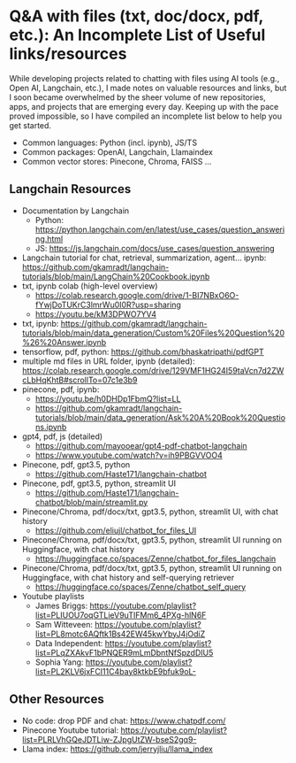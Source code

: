# Q&A with files (txt, doc/docx, pdf, etc.): An Incomplete List of Useful links/resources

While developing projects related to chatting with files using AI tools (e.g., Open AI, Langchain, etc.), I made notes on valuable resources and links, but I soon became overwhelmed by the sheer volume of new repositories, apps, and projects that are emerging every day. Keeping up with the pace proved impossible, so I have compiled an incomplete list below to help you get started.

- Common languages: Python (incl. ipynb), JS/TS
- Common packages: OpenAI, Langchain, Llamaindex
- Common vector stores: Pinecone, Chroma, FAISS ...

## Langchain Resources
- Documentation by Langchain
  - Python: https://python.langchain.com/en/latest/use_cases/question_answering.html
  - JS: https://js.langchain.com/docs/use_cases/question_answering
- Langchain tutorial for chat, retrieval, summarization, agent... ipynb: https://github.com/gkamradt/langchain-tutorials/blob/main/LangChain%20Cookbook.ipynb
- txt, ipynb colab (high-level overview)
  - https://colab.research.google.com/drive/1-BI7NBxO6O-fYwjDoTUKrC3lmrWu0I0R?usp=sharing
  - https://youtu.be/kM3DPWO7YV4
- txt, ipynb: https://github.com/gkamradt/langchain-tutorials/blob/main/data_generation/Custom%20Files%20Question%20%26%20Answer.ipynb
- tensorflow, pdf, python: https://github.com/bhaskatripathi/pdfGPT
- multiple md files in URL folder, ipynb (detailed): https://colab.research.google.com/drive/129VMF1HG24I59taVcn7d2ZWcLbHqKhtB#scrollTo=07c1e3b9
- pinecone, pdf, ipynb: 
  - https://youtu.be/h0DHDp1FbmQ?list=LL
  - https://github.com/gkamradt/langchain-tutorials/blob/main/data_generation/Ask%20A%20Book%20Questions.ipynb
- gpt4, pdf, js (detailed)
  - https://github.com/mayooear/gpt4-pdf-chatbot-langchain
  - https://www.youtube.com/watch?v=ih9PBGVVOO4
- Pinecone, pdf, gpt3.5, python
  - https://github.com/Haste171/langchain-chatbot
- Pinecone, pdf, gpt3.5, python, streamlit UI
  - https://github.com/Haste171/langchain-chatbot/blob/main/streamlit.py
- Pinecone/Chroma, pdf/docx/txt, gpt3.5, python, streamlit UI, with chat history
  - https://github.com/eliujl/chatbot_for_files_UI
- Pinecone/Chroma, pdf/docx/txt, gpt3.5, python, streamlit UI running on Huggingface, with chat history
  - https://huggingface.co/spaces/Zenne/chatbot_for_files_langchain
- Pinecone/Chroma, pdf/docx/txt, gpt3.5, python, streamlit UI running on Huggingface, with chat history and self-querying retriever
  - https://huggingface.co/spaces/Zenne/chatbot_self_query
- Youtube playlists
  - James Briggs: https://youtube.com/playlist?list=PLIUOU7oqGTLieV9uTIFMm6_4PXg-hlN6F 
  - Sam Witteveen: https://youtube.com/playlist?list=PL8motc6AQftk1Bs42EW45kwYbyJ4jOdiZ
  - Data Independent: https://youtube.com/playlist?list=PLqZXAkvF1bPNQER9mLmDbntNfSpzdDIU5
  - Sophia Yang: https://youtube.com/playlist?list=PL2KLV6jxFCI11C4bay8ktkbE9bfuk9oL- 

## Other Resources
- No code: drop PDF and chat: https://www.chatpdf.com/
- Pinecone Youtube tutorial: https://youtube.com/playlist?list=PLRLVhGQeJDTLiw-ZJpgUtZW-bseS2gq9-
- Llama index: https://github.com/jerryjliu/llama_index
